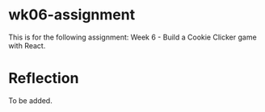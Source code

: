 # wk06-assignment

This is for the following assignment: Week 6 - Build a Cookie Clicker game with React.




# Reflection

To be added.